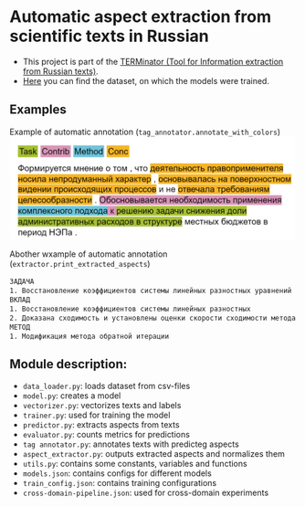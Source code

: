 # Automatic aspect extraction from scientific texts in Russian

- This project is part of the [TERMinator (Tool for Information extraction from Russian texts)](https://github.com/iis-research-team/terminator).
- [Here](https://github.com/iis-research-team/ruserrc-dataset/tree/master/ruserrc_aspects) you can find the dataset, on which the models were trained.

## Examples

Example of automatic annotation (`tag_annotator.annotate_with_colors`)
<img alt = "Example of automatic annotation" src="auto_annot_57.png" width="500">

Abother wxample of automatic annotation (`extractor.print_extracted_aspects`)

```
ЗАДАЧА
1. Восстановление коэффициентов системы линейных разностных уравнений
ВКЛАД
1. Восстановление коэффициентов системы линейных разностных
2. Доказана сходимость и установлены оценки скорости сходимости метода
МЕТОД
1. Модификация метода обратной итерации
```

## Module description:
- `data_loader.py`: loads dataset from csv-files 
- `model.py`: creates a model
- `vectorizer.py`: vectorizes texts and labels
- `trainer.py`: used for training the model
- `predictor.py`: extracts aspects from texts
- `evaluator.py`: counts metrics for predictions
- `tag annotator.py`: annotates texts with predicteg aspects
- `aspect_extractor.py`: outputs extracted aspects and normalizes them
- `utils.py`: contains some constants, variables and functions 
- `models.json`: contains configs for different models
- `train_config.json`: contains training configurations
- `cross-domain-pipeline.json`: used for cross-domain experiments
